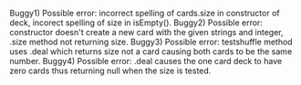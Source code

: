 Buggy1)
Possible error: incorrect spelling of cards.size in constructor of deck, incorect spelling of size in isEmpty().
Buggy2)
Possible error: constructor doesn't create a new card with the given strings and integer, .size method not returning size.
Buggy3)
Possible error: testshuffle method uses .deal which returns size not a card causing both cards to be the same number.
Buggy4)
Possible error: .deal causes the one card deck to have zero cards thus returning null when the size is tested.